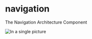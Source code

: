 # navigation
The Navigation Architecture Component

![In a single picture](https://user-images.githubusercontent.com/38876424/49212780-170ccb00-f3d8-11e8-8967-28b001e152dd.png)

